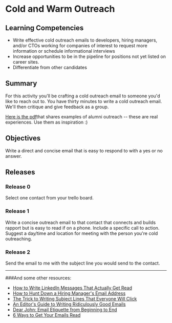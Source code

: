 # Cold and Warm Outreach

## Learning Competencies
- Write effective cold outreach emails to developers, hiring managers, and/or CTOs working for companies of interest to request more information or schedule informational interviews
- Increase opportunities to be in the pipeline for positions not yet listed on career sites.
- Differentiate from other candidates

## Summary
For this activity you'll be crafting a cold outreach email to someone you'd like to reach out to. You have thirty minutes to write a cold outreach email. We'll then critique and give feedback as a group.

[Here is the pdf](./Resources/cold_outreach.pdf)that shares examples of alumni outreach -- these are real experiences. Use them as inspiration :)

## Objectives
Write a direct and concise email that is easy to respond to with a yes or no answer.

## Releases
### Release 0
Select one contact from your trello board.

### Release 1
Write a concise outreach email to that contact that connects and builds rapport but is easy to read if on a phone. Include a specific call to action. Suggest a day/time and location for meeting with the person you're cold outreaching.

### Release 2
Send the email to me with the subject line you would send to the contact.

-----

###And some other resources:

* [How to Write LinkedIn Messages That Actually Get Read](https://www.themuse.com/advice/how-to-write-linkedin-messages-that-actually-get-read)
* [How to Hunt Down a Hiring Manager's Email Address](https://www.themuse.com/advice/how-to-hunt-down-a-hiring-managers-email-address)
* [The Trick to Writing Subject Lines That Everyone Will Click](https://www.themuse.com/advice/the-trick-to-writing-subject-lines-that-everybody-will-click)
* [An Editor's Guide to Writing Ridiculously Good Emails](https://www.themuse.com/advice/an-editors-guide-to-writing-ridiculously-good-emails)
* [Dear John: Email Etiquette from Beginning to End](https://www.themuse.com/advice/dear-john-email-etiquette-from-beginning-to-end)
* [6 Ways to Get Your Emails Read](https://www.themuse.com/advice/6-ways-to-get-your-emails-read)
